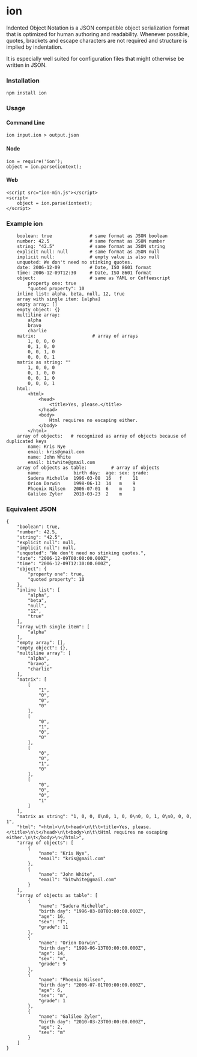 ion
===

Indented Object Notation is a JSON compatible object serialization format that is optimized for human authoring and readability.
Whenever possible, quotes, brackets and escape characters are not required and structure is implied by indentation.

It is especially well suited for configuration files that might otherwise be written in JSON.


### Installation

	npm install ion

### Usage

#### Command Line

	ion input.ion > output.json

#### Node

	ion = require('ion');
	object = ion.parse(iontext);

#### Web

	<script src="ion-min.js"></script>
	<script>
		object = ion.parse(iontext);
	</script>

### Example ion

		boolean: true              # same format as JSON boolean
		number: 42.5               # same format as JSON number
		string: "42.5"             # same format as JSON string
		explicit null: null        # same format as JSON null
		implicit null:             # empty value is also null
		unquoted: We don't need no stinking quotes.
		date: 2006-12-09           # Date, ISO 8601 format
		time: 2006-12-09T12:30     # Date, ISO 8601 format
		object:                    # same as YAML or Coffeescript
			property one: true
			"quoted property": 10
		inline list: alpha, beta, null, 12, true
		array with single item: [alpha]
		empty array: []
		empty object: {}
		multiline array:
			alpha
			bravo
			charlie
		matrix:                     # array of arrays
			1, 0, 0, 0
			0, 1, 0, 0
			0, 0, 1, 0
			0, 0, 0, 1
		matrix as string: ""
			1, 0, 0, 0
			0, 1, 0, 0
			0, 0, 1, 0
			0, 0, 0, 1
		html:
			<html>
				<head>
					<title>Yes, please.</title>
				</head>
				<body>
					Html requires no escaping either.
				</body>
			</html>
		array of objects:	# recognized as array of objects because of duplicated keys
			name: Kris Nye
			email: kris@gmail.com
			name: John White
			email: bitwhite@gmail.com
		array of objects as table:         # array of objects
			name:            birth day:  age: sex: grade:
			Sadera Michelle  1996-03-08  16   f    11
			Orion Darwin     1998-06-13  14   m    9
			Phoenix Nilsen   2006-07-01  6    m    1
			Galileo Zyler    2010-03-23  2    m		

### Equivalent JSON

	{
        "boolean": true,
        "number": 42.5,
        "string": "42.5",
        "explicit null": null,
        "implicit null": null,
        "unquoted": "We don't need no stinking quotes.",
        "date": "2006-12-09T00:00:00.000Z",
        "time": "2006-12-09T12:30:00.000Z",
        "object": {
            "property one": true,
            "quoted property": 10
        },
        "inline list": [
            "alpha",
            "beta",
            "null",
            "12",
            "true"
        ],
        "array with single item": [
            "alpha"
        ],
        "empty array": [],
        "empty object": {},
        "multiline array": [
            "alpha",
            "bravo",
            "charlie"
        ],
        "matrix": [
            [
                "1",
                "0",
                "0",
                "0"
            ],
            [
                "0",
                "1",
                "0",
                "0"
            ],
            [
                "0",
                "0",
                "1",
                "0"
            ],
            [
                "0",
                "0",
                "0",
                "1"
            ]
        ],
        "matrix as string": "1, 0, 0, 0\n0, 1, 0, 0\n0, 0, 1, 0\n0, 0, 0, 1",
        "html": "<html>\n\t<head>\n\t\t<title>Yes, please.</title>\n\t</head>\n\t<body>\n\t\tHtml requires no escaping either.\n\t</body>\n</html>",
        "array of objects": [
            {
                "name": "Kris Nye",
                "email": "kris@gmail.com"
            },
            {
                "name": "John White",
                "email": "bitwhite@gmail.com"
            }
        ],
        "array of objects as table": [
            {
                "name": "Sadera Michelle",
                "birth day": "1996-03-08T00:00:00.000Z",
                "age": 16,
                "sex": "f",
                "grade": 11
            },
            {
                "name": "Orion Darwin",
                "birth day": "1998-06-13T00:00:00.000Z",
                "age": 14,
                "sex": "m",
                "grade": 9
            },
            {
                "name": "Phoenix Nilsen",
                "birth day": "2006-07-01T00:00:00.000Z",
                "age": 6,
                "sex": "m",
                "grade": 1
            },
            {
                "name": "Galileo Zyler",
                "birth day": "2010-03-23T00:00:00.000Z",
                "age": 2,
                "sex": "m"
            }
        ]
	}

